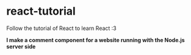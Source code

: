 # react-tutorial
Follow the tutorial of React to learn React :3

**I make a comment component for a website running with the Node.js server side**